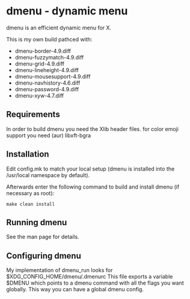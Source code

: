 dmenu - dynamic menu
====================
dmenu is an efficient dynamic menu for X.

This is my own build pathced with:
 - dmenu-border-4.9.diff
 - dmenu-fuzzymatch-4.9.diff
 - dmenu-grid-4.9.diff
 - dmenu-lineheight-4.9.diff
 - dmenu-mousesupport-4.9.diff
 - dmenu-navhistory-4.6.diff
 - dmenu-password-4.9.diff
 - dmenu-xyw-4.7.diff


Requirements
------------
In order to build dmenu you need the Xlib header files.
for color emoji support you need (aur) libxft-bgra


Installation
------------
Edit config.mk to match your local setup (dmenu is installed into
the /usr/local namespace by default).

Afterwards enter the following command to build and install dmenu
(if necessary as root):

    make clean install


Running dmenu
-------------
See the man page for details.


Configuring dmenu
-------------
My implementation of dmenu_run looks for $XDG_CONFIG_HOME/dmenu/.dmenurc 
This file exports a variable $DMENU which points to a dmenu command with all the flags you want globally.
This way you can have a global dmenu config.

